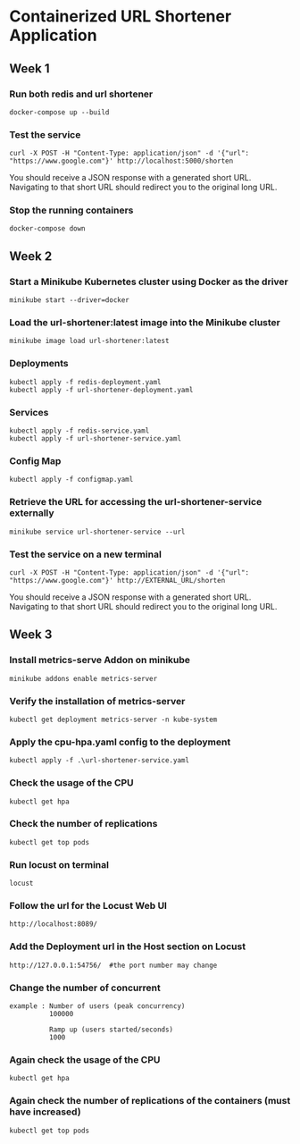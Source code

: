 # Containerized URL Shortener Application

## Week 1

### Run both redis and url shortener
```
docker-compose up --build
```

### Test the service
```
curl -X POST -H "Content-Type: application/json" -d '{"url": "https://www.google.com"}' http://localhost:5000/shorten
```
You should receive a JSON response with a generated short URL. Navigating to that short URL should redirect you to the original long URL.

### Stop the running containers
```
docker-compose down
```

## Week 2

### Start a Minikube Kubernetes cluster using Docker as the driver
``` 
minikube start --driver=docker 
```

### Load the url-shortener:latest image into the Minikube cluster
```
minikube image load url-shortener:latest
```

### Deployments
``` 
kubectl apply -f redis-deployment.yaml
kubectl apply -f url-shortener-deployment.yaml
```

### Services
``` 
kubectl apply -f redis-service.yaml 
kubectl apply -f url-shortener-service.yaml
```

### Config Map
```
kubectl apply -f configmap.yaml
```

### Retrieve the URL for accessing the url-shortener-service externally
```
minikube service url-shortener-service --url
```

### Test the service on a new terminal
```
curl -X POST -H "Content-Type: application/json" -d '{"url": "https://www.google.com"}' http://EXTERNAL_URL/shorten
```
You should receive a JSON response with a generated short URL. Navigating to that short URL should redirect you to the original long URL.

## Week 3

### Install metrics-serve Addon on minikube
```
minikube addons enable metrics-server
```

### Verify the installation of metrics-server
```
kubectl get deployment metrics-server -n kube-system
```

### Apply the cpu-hpa.yaml config to the deployment
```
kubectl apply -f .\url-shortener-service.yaml
```

### Check the usage of the CPU
```
kubectl get hpa
```

### Check the number of replications
```
kubectl get top pods
```
### Run locust on terminal 
```
locust
```
### Follow the url for the Locust Web UI
```
http://localhost:8089/
```
### Add the Deployment url in the Host section on Locust 
```
http://127.0.0.1:54756/  #the port number may change
```

### Change the number of concurrent
```
example : Number of users (peak concurrency)
          100000

          Ramp up (users started/seconds)
          1000
```
### Again check the usage of the CPU
```
kubectl get hpa
```
### Again check the number of replications of the containers (must have increased)
```
kubectl get top pods
```